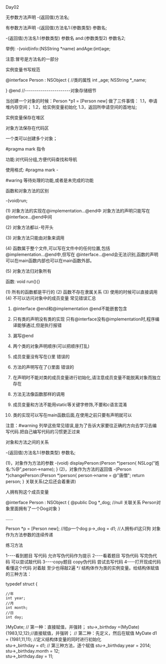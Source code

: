 Day02

无参数方法声明 -(返回值)方法名;

有参数方法声明 -(返回值)方法名1:(参数类型) 参数名;

-(返回值)方法名1:(参数类型) 参数名 and:(参数类型2) 参数名2;

举例: -(void)info:(NSString *name) andAge:(int)age;

注意:冒号是方法名的一部分

实例变量书写规范

@interface Person : NSObject
{
    //类的属性
    int _age;
    NSString *_name;

}
@end
//-----------------------对象存储细节

当创建一个对象的时候：Person *p1 = [Person new] 做了三件事情： 1.1，申请堆内存空间； 1.2，给实例变量初始化 1.3，返回所申请空间的首地址;

实例变量保存在堆区

对象方法保存在代码区

一个类可以创建多个对象；

#pragma mark 指令

功能:对代码分组,方便代码查找和导航

使用格式: #pragma mark -

#waring 等待处理的功能,或者是未完成的功能

函数和对象方法的区别

-(void)run;

(1) 对象方法的实现在@implementation...@end中
对象方法的声明只能写在 @interface...@end中间

(2) 对象方法都以-号开头

(3) 对象方法只能由对象来调用

(4) 函数属于整个文件,可以写在文件中的任何位置,包括@implementation...@end中,但写在 @interface...@end会无法识别,函数的声明可以在main函数内部也可以在main函数外部。

(5) 对象方法归对象所有

函数: void run(){}

(1) 所有的函数都是平行的
(2) 函数不存在隶属关系
(3) 使用的时候可以直接调用
(4) 不可以访问对象中的成员变量
常见错误汇总

1) @interface @end和@implementation @end不能嵌套包含

2) 只有类的声明没有类的实现 只有@interface没有@implementation时,程序编译能够通过,但是执行报错

3) 漏写@end

4) 两个类的对象声明顺序(可以把顺序打乱)

5) 成员变量没有写在{}里 错误的

6) 方法的声明写在了{}里面 错误的

7) 在声明时不能对类的成员变量进行初始化,请注意成员变量不能脱离对象而独立存在

8) 方法无法像函数那样的调用

9) 成员变量和方法不能用static等关键字修饰,不要和c语言混淆

10) 类的实现可以写在main函数后面,在使用之前只要有声明就可以

注意：#warning 列举这些常见错误,是为了告诉大家要往正确的方向去学习去编写代码.把自己编写代码的习惯更正过来

对象和方法之间的关系

-(返回值)方法名1:(参数类型) 参数名;

(1)，对象作为方法的参数
-(void) displayPerson:(Person *)person{
  NSLog("姓名:%@",person->name);
}
(2)，对象作为方法的返回值
-(Person *)changePerson:(Person *)person{
  person->name = @"唐僧";
  return person;
}
关联关系(之后还会着重讲)

人拥有狗这个成员变量

@interface Person : NSObject
{
@public
    Dog *_dog;  //null      关联关系    Person对象里面拥有了一个Dog对象
}

......

Person *p = [Person new];
//给p一个dog
p->_dog = d1;  //人拥有d1这只狗
对象作为方法参数的连续传递

练习方法

1----看到题目 写代码 允许写伪代码作为提示
2----看着题目 写伪代码 写完伪代码 可以尝试敲代码
3----copy题目 copy伪代码 尝试去写代码
4----打开现成代码 看懂这个代码 对着敲 至少也得敲2遍 */
结构体作为类的实例变量。给结构体赋值的三种方法：

typedef struct {

    //年
    int year;
    //月
    int month;
    //日
    int day;

}MyDate;
// 第一种：直接赋值，并强转；
stu->_birthday =(MyDate){1983,12,12};//直接赋值，并强转；
// 第二种：先定义，然后在赋值
MyDate d1 = {1981,11,11}; //定义结构体变量的同时进行初始化     
stu->_birthday = d1;
// 第三种方法，逐个赋值
stu->_birthday.year = 2014;  
stu->_birthday.month = 12;  
stu->_birthday.day = 11;
